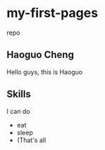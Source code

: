 # my-first-pages
 repo

## Haoguo Cheng
Hello guys, this is Haoguo

## Skills
I can do 
- eat
- sleep
- (That's all